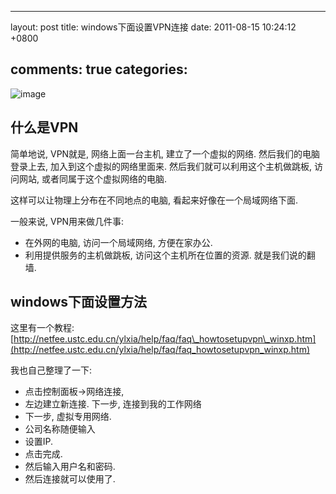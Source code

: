 
---
layout: post
title: windows下面设置VPN连接
date: 2011-08-15 10:24:12 +0800

comments: true
categories: 
---

![image](http://www.clickonf5.org/wp-content/uploads/2009/12/InternetAccessVPN_thumb.png)

什么是VPN
------------------------------

简单地说, VPN就是, 网络上面一台主机, 建立了一个虚拟的网络.
然后我们的电脑登录上去, 加入到这个虚拟的网络里面来.
然后我们就可以利用这个主机做跳板, 访问网站,
或者同属于这个虚拟网络的电脑.

这样可以让物理上分布在不同地点的电脑, 看起来好像在一个局域网络下面.

一般来说, VPN用来做几件事:

-   在外网的电脑, 访问一个局域网络, 方便在家办公.
-   利用提供服务的主机做跳板, 访问这个主机所在位置的资源.
    就是我们说的翻墙.

windows下面设置方法
------------------------------

这里有一个教程:
[http://netfee.ustc.edu.cn/ylxia/help/faq/faq\_howtosetupvpn\_winxp.htm](http://netfee.ustc.edu.cn/ylxia/help/faq/faq_howtosetupvpn_winxp.htm)

我也自己整理了一下:

-   点击控制面板-\>网络连接,
-   左边建立新连接. 下一步, 连接到我的工作网络
-   下一步, 虚拟专用网络.
-   公司名称随便输入
-   设置IP.
-   点击完成.
-   然后输入用户名和密码.
-   然后连接就可以使用了.
